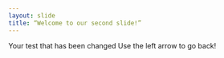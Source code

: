 ```yaml
---
layout: slide
title: “Welcome to our second slide!”
---
```

Your test that has been changed
Use the left arrow to go back!

